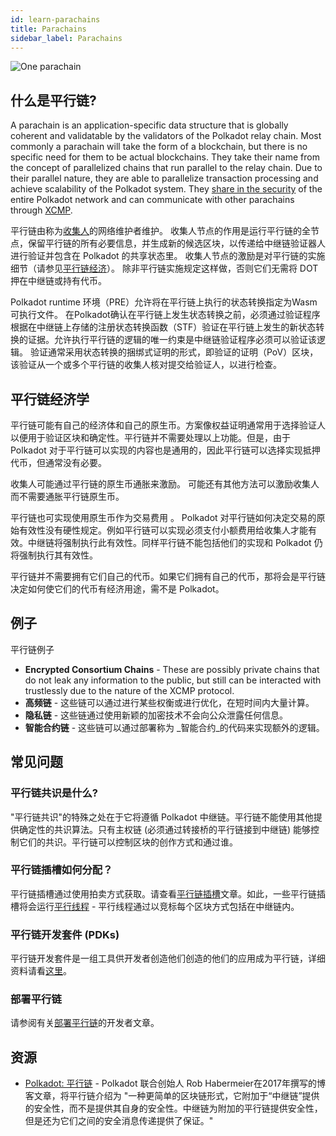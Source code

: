 ```yaml
---
id: learn-parachains
title: Parachains
sidebar_label: Parachains
---
```


![One parachain](assets/network/one_parachain.png)

## 什么是平行链?

A parachain is an application-specific data structure that is globally coherent and validatable by the validators of the Polkadot relay chain. Most commonly a parachain will take the form of a blockchain, but there is no specific need for them to be actual blockchains. They take their name from the concept of parallelized chains that run parallel to the relay chain. Due to their parallel nature, they are able to parallelize transaction processing and achieve scalability of the Polkadot system. They [share in the security](learn-security) of the entire Polkadot network and can communicate with other parachains through [XCMP](learn-crosschain).

平行链由称为[收集人](maintain-collator)的网络维护者维护。 收集人节点的作用是运行平行链的全节点，保留平行链的所有必要信息，并生成新的候选区块，以传递给中继链验证器人进行验证并包含在 Polkadot 的共享状态里。 收集人节点的激励是对平行链的实施细节（请参见[平行链经济](#parachain-economies)）。 除非平行链实施规定这样做，否则它们无需将 DOT 押在中继链或持有代币。

Polkadot runtime 环境（PRE）允许将在平行链上执行的状态转换指定为Wasm可执行文件。 在Polkadot确认在平行链上发生状态转换之前，必须通过验证程序根据在中继链上存储的注册状态转换函数（STF）验证在平行链上发生的新状态转换的证据。允许执行平行链的逻辑的唯一约束是中继链验证程序必须可以验证该逻辑。 验证通常采用状态转换的捆绑式证明的形式，即验证的证明（PoV）区块，该验证从一个或多个平行链的收集人核对提交给验证人，以进行检查。

## 平行链经济学

平行链可能有自己的经济体和自己的原生币。方案像权益证明通常用于选择验证人以便用于验证区块和确定性。平行链并不需要处理以上功能。但是，由于 Polkadot 对于平行链可以实现的内容也是通用的，因此平行链可以选择实现抵押代币，但通常没有必要。

收集人可能通过平行链的原生币通胀来激励。 可能还有其他方法可以激励收集人而不需要通胀平行链原生币。

平行链也可实现使用原生币作为交易费用 。 Polkadot 对平行链如何决定交易的原始有效性没有硬性规定。例如平行链可以实现必须支付小额费用给收集人才能有效。中继链将强制执行此有效性。同样平行链不能包括他们的实现和 Polkadot 仍将强制执行其有效性。

平行链并不需要拥有它们自己的代币。如果它们拥有自己的代币，那将会是平行链决定如何使它们的代币有经济用途，需不是 Polkadot。

## 例子

平行链例子

- **Encrypted Consortium Chains** - These are possibly private chains that do not leak any information to the public, but still can be interacted with trustlessly due to the nature of the XCMP protocol.
- **高频链** - 这些链可以通过进行某些权衡或进行优化，在短时间内大量计算。
- **隐私链** - 这些链通过使用新颖的加密技术不会向公众泄露任何信息。
- **智能合约链** - 这些链可以通过部署称为 _智能合约_的代码来实现额外的逻辑。

## 常见问题

### 平行链共识是什么?

"平行链共识"的特殊之处在于它将遵循 Polkadot 中继链。平行链不能使用其他提供确定性的共识算法。只有主权链 (必须通过转接桥的平行链接到中继链) 能够控制它们的共识。平行链可以控制区块的创作方式和通过谁。

### 平行链插槽如何分配？

平行链插槽通过使用拍卖方式获取。请查看[平行链插槽](learn-auction)文章。如此，一些平行链插槽将会运行[平行线程](learn-parathreads) - 平行线程通过以竞标每个区块方式包括在中继链内。

### 平行链开发套件 (PDKs)

平行链开发套件是一组工具供开发者创造他们创造的他们的应用成为平行链，详细资料请看[这里](build-pdk)。

### 部署平行链

请参阅有关[部署平行链](build-deploy-parachains)的开发者文章。

## 资源

- [Polkadot: 平行链](https://medium.com/polkadot-network/polkadot-the-parachain-3808040a769a) - Polkadot 联合创始人 Rob Habermeier在2017年撰写的博客文章，将平行链介绍为 "一种更简单的区块链形式，它附加于“中继链”提供的安全性，而不是提供其自身的安全性。中继链为附加的平行链提供安全性，但是还为它们之间的安全消息传递提供了保证。"
